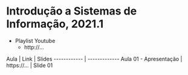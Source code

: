# Introdução a Sistemas de Informação, 2021.1

* Playlist Youtube
  * http://...

Aula | Link | Slides
------------ | -------------
Aula 01 - Apresentação | https://... | Slide 01
